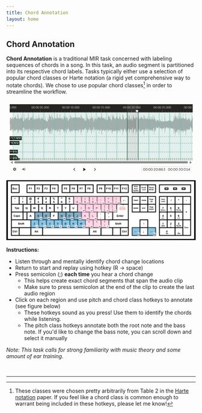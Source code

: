 ```yaml
---
title: Chord Annotation
layout: home
--- 
```

## Chord Annotation
**Chord Annotation** is a traditional MIR task concerned with labeling sequences of chords in a song. In this task, an audio segment is partitioned into its respective chord labels. Tasks typically either use a selection of popular chord classes or Harte notation (a rigid yet comprehensive way to notate chords). We chose to use popular chord classes[^1] in order to streamline the workflow.



![](chord_interface.png) 

![](chord_controls_2.drawio.png)
<br>

**Instructions:**
 - Listen through and mentally identify chord change locations
 - Return to start and replay using hotkey (R -> space)
 - Press semicolon (;) **each time** you hear a chord change
    - This helps create exact chord segments that span the audio clip
    - Make sure to press semicolon at the end of the clip to create the last audio region
 - Click on each region and use pitch and chord class hotkeys to annotate (see figure below)
    - These hotkeys sound as you press! Use them to identify the chords while listening.
    - The pitch class hotkeys annotate both the root note and the bass note. If you'd like to change the bass note, you can scroll down and select it manually

*Note: This task calls for strong familiarity with music theory and some amount of ear training.*

<br>




----


[^1]: These classes were chosen pretty arbitrarily from Table 2 in the [Harte notation] paper. If you feel like a chord class is common enough to warrant being included in these hotkeys, please let me know!

[beats]: https://en.wikipedia.org/wiki/Beat_(music)
[traditional MIR task]: https://www.music-ir.org/mirex/wiki/2025:Audio_Chord_Estimation
[Harte notation]: https://ismir2005.ismir.net/proceedings/1080.pdf

